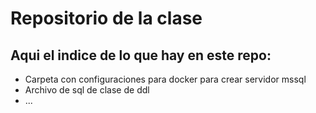 # Repositorio de la clase
## Aqui el indice de lo que hay en este repo:
- Carpeta con configuraciones para docker para crear servidor mssql
- Archivo de sql de clase de ddl
- ...

